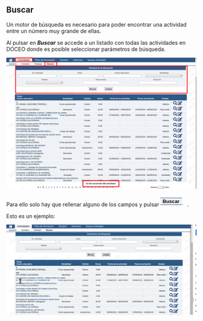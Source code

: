 ## Buscar

Un motor de búsqueda es necesario para poder encontrar una actividad entre un número muy grande de ellas.

Al pulsar en _**Buscar**_ se accede a un listado con todas las actividades en DOCEO donde es posible seleccionar parámetros de búsqueda.

![](https://raw.githubusercontent.com/catedu/manualdoceo/master/assets/seleccion-753.png)

Para ello solo hay que rellenar alguno de los campos y pulsar ![](https://raw.githubusercontent.com/catedu/manualdoceo/master/assets/seleccion-754.png).

Esto es un ejemplo:

![](https://raw.githubusercontent.com/catedu/manualdoceo/master/assets/peek-18-06-2019-18-53.gif)